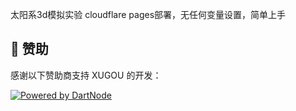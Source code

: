 太阳系3d模拟实验
cloudflare pages部署，无任何变量设置，简单上手

## 🏢 赞助

感谢以下赞助商支持 XUGOU 的开发：

[![Powered by DartNode](https://dartnode.com/branding/DN-Open-Source-sm.png)](https://dartnode.com "Powered by DartNode - Free VPS for Open Source")
